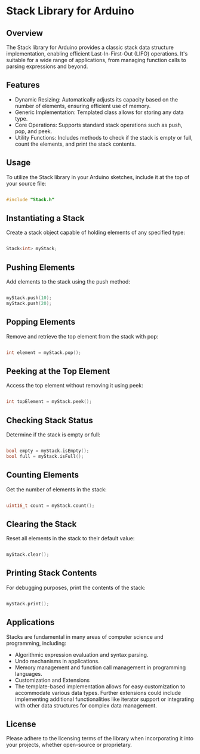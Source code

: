 # Stack Library for Arduino

## Overview
The Stack library for Arduino provides a classic stack data structure implementation, enabling efficient Last-In-First-Out (LIFO) operations. It's suitable for a wide range of applications, from managing function calls to parsing expressions and beyond.

## Features
* Dynamic Resizing: Automatically adjusts its capacity based on the number of elements, ensuring efficient use of memory.
* Generic Implementation: Templated class allows for storing any data type.
* Core Operations: Supports standard stack operations such as push, pop, and peek.
* Utility Functions: Includes methods to check if the stack is empty or full, count the elements, and print the stack contents.

## Usage
To utilize the Stack library in your Arduino sketches, include it at the top of your source file:

```cpp

#include "Stack.h"
```

## Instantiating a Stack
Create a stack object capable of holding elements of any specified type:

```cpp

Stack<int> myStack;
```
## Pushing Elements
Add elements to the stack using the push method:

```cpp

myStack.push(10);
myStack.push(20);
```

## Popping Elements
Remove and retrieve the top element from the stack with pop:

```cpp

int element = myStack.pop();
```
## Peeking at the Top Element
Access the top element without removing it using peek:

```cpp

int topElement = myStack.peek();
```
## Checking Stack Status
Determine if the stack is empty or full:

```cpp

bool empty = myStack.isEmpty();
bool full = myStack.isFull();
```

## Counting Elements
Get the number of elements in the stack:

```cpp

uint16_t count = myStack.count();
```
## Clearing the Stack
Reset all elements in the stack to their default value:

```cpp

myStack.clear();
```
## Printing Stack Contents
For debugging purposes, print the contents of the stack:

```cpp

myStack.print();
```
## Applications
Stacks are fundamental in many areas of computer science and programming, including:

* Algorithmic expression evaluation and syntax parsing.
* Undo mechanisms in applications.
* Memory management and function call management in programming languages.
* Customization and Extensions
* The template-based implementation allows for easy customization to accommodate various data types. Further extensions could include implementing additional functionalities like iterator support or integrating with other data structures for complex data management.

## License
Please adhere to the licensing terms of the library when incorporating it into your projects, whether open-source or proprietary.
